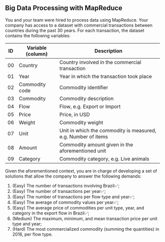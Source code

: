 ## Big Data Processing with MapReduce

You and your team were hired to process data using MapReduce. Your company has access to a 
dataset with commercial transactions between countries during the past 30 years. For each transaction, 
the dataset contains the following variables:

|ID|Variable (column)| Description|
|--|-----------------|------------|
|00|Country |Country involved in the commercial transaction|
|01|Year |Year in which the transaction took place|
|02|Commodity code |Commodity identifier|
|03|Commodity |Commodity description|
|04|Flow |Flow, e.g. Export or Import|
|05|Price |Price, in USD|
|06|Weight |Commodity weight|
|07|Unit |Unit in which the commodity is measured, e.g. Number of items|
|08|Amount |Commodity amount given in the aforementioned unit|
|09|Category |Commodity category, e.g. Live animals|


Given the aforementioned context, you are in charge of developing a set of solutions that allow 
the company to answer the following demands:
1. (Easy) The number of transactions involving Brazil✅;
2. (Easy) The number of transactions per year✅;
3. (Easy) The number of transactions per flow type and year✅;
4. (Easy) The average of commodity values per year✅;
5. (Easy) The average price of commodities per unit type, year, and category in the export flow 
in Brazil✅;
6. (Medium) The maximum, minimum, and mean transaction price per unit type and year;
7. (Hard) The most commercialized commodity (summing the quantities) in 2016, per flow 
type.
